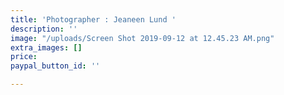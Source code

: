 ```yaml
---
title: 'Photographer : Jeaneen Lund '
description: ''
image: "/uploads/Screen Shot 2019-09-12 at 12.45.23 AM.png"
extra_images: []
price: 
paypal_button_id: ''

---
```

